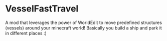 # VesselFastTravel

A mod that leverages the power of WorldEdit to move predefined structures (vessels) around your minecraft world! Basically you build a ship and park it in different places :)